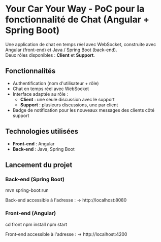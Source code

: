 # Your Car Your Way - PoC pour la fonctionnalité de Chat (Angular + Spring Boot)

Une application de chat en temps réel avec WebSocket, construite avec Angular (front-end) et Java / Spring Boot (back-end).  
Deux rôles disponibles : **Client** et **Support**.

## Fonctionnalités

- Authentification (nom d'utilisateur + rôle)
- Chat en temps réel avec WebSocket 
- Interface adaptée au rôle :
  - **Client** : une seule discussion avec le support
  - **Support** : plusieurs discussions, une par client
- Badge de notification pour les nouveaux messages des clients côté support

## Technologies utilisées

- **Front-end** : Angular
- **Back-end** : Java, Spring Boot

## Lancement du projet

### Back-end (Spring Boot)

mvn spring-boot:run

Back-end accessible à l'adresse :
→ http://localhost:8080

### Front-end (Angular)

cd front
npm install
npm start

Front-end accessible à l'adresse :
→ http://localhost:4200

